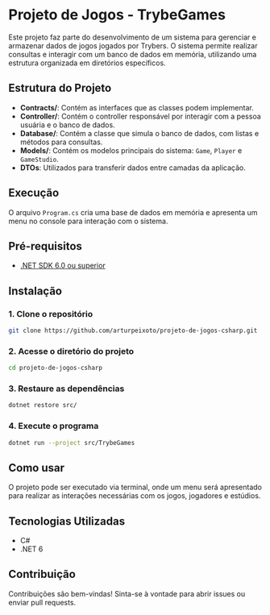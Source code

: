 # Projeto de Jogos - TrybeGames

Este projeto faz parte do desenvolvimento de um sistema para gerenciar e armazenar dados de jogos jogados por Trybers. O sistema permite realizar consultas e interagir com um banco de dados em memória, utilizando uma estrutura organizada em diretórios específicos.

## Estrutura do Projeto

- **Contracts/**: Contém as interfaces que as classes podem implementar.
- **Controller/**: Contém o controller responsável por interagir com a pessoa usuária e o banco de dados.
- **Database/**: Contém a classe que simula o banco de dados, com listas e métodos para consultas.
- **Models/**: Contém os modelos principais do sistema: `Game`, `Player` e `GameStudio`.
- **DTOs**: Utilizados para transferir dados entre camadas da aplicação. 

## Execução

O arquivo `Program.cs` cria uma base de dados em memória e apresenta um menu no console para interação com o sistema. 

## Pré-requisitos

- [.NET SDK 6.0 ou superior](https://dotnet.microsoft.com/download)

## Instalação

### 1. Clone o repositório

```bash
git clone https://github.com/arturpeixoto/projeto-de-jogos-csharp.git
```

### 2. Acesse o diretório do projeto

```bash
cd projeto-de-jogos-csharp
```

### 3. Restaure as dependências

```bash
dotnet restore src/
```

### 4. Execute o programa

```bash
dotnet run --project src/TrybeGames
```

## Como usar

O projeto pode ser executado via terminal, onde um menu será apresentado para realizar as interações necessárias com os jogos, jogadores e estúdios.

## Tecnologias Utilizadas

- C#
- .NET 6

## Contribuição

Contribuições são bem-vindas! Sinta-se à vontade para abrir issues ou enviar pull requests.

